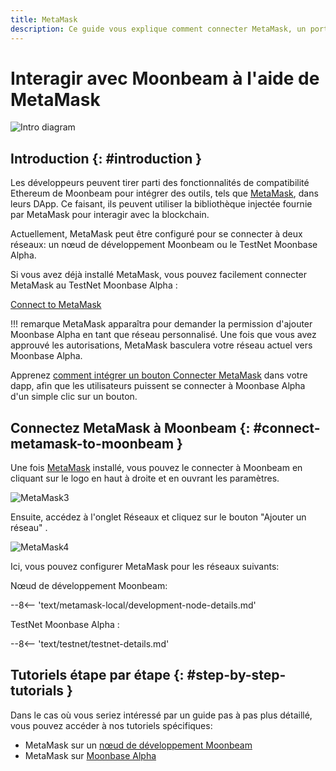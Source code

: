 ```yaml
---
title: MetaMask
description: Ce guide vous explique comment connecter MetaMask, un portefeuille Ethereum basé sur un navigateur, à Moonbeam.
---
```


# Interagir avec Moonbeam à l'aide de MetaMask

![Intro diagram](/images/tokens/connect/metamask/metamask-banner.png)

## Introduction {: #introduction } 

Les développeurs peuvent tirer parti des fonctionnalités de compatibilité Ethereum de Moonbeam pour intégrer des outils, tels que [MetaMask](https://metamask.io/), dans leurs DApp. Ce faisant, ils peuvent utiliser la bibliothèque injectée fournie par MetaMask pour interagir avec la blockchain.

Actuellement, MetaMask peut être configuré pour se connecter à deux réseaux: un nœud de développement Moonbeam ou le TestNet Moonbase Alpha.

Si vous avez déjà installé MetaMask, vous pouvez facilement connecter MetaMask au TestNet Moonbase Alpha :

<div class="button-wrapper">
    <a href="#" class="md-button connectMetaMask" value="moonbase">Connect to MetaMask</a>
</div>

!!! remarque
    MetaMask apparaîtra pour demander la permission d'ajouter Moonbase Alpha en tant que réseau personnalisé. Une fois que vous avez approuvé les autorisations, MetaMask basculera votre réseau actuel vers Moonbase Alpha.

Apprenez [comment intégrer un bouton Connecter MetaMask](#integrate-metamask-into-a-dapp) dans votre dapp, afin que les utilisateurs puissent se connecter à Moonbase Alpha d'un simple clic sur un bouton.

## Connectez MetaMask à Moonbeam {: #connect-metamask-to-moonbeam } 

Une fois [MetaMask](https://metamask.io/) installé, vous pouvez le connecter à Moonbeam en cliquant sur le logo en haut à droite et en ouvrant les paramètres.

![MetaMask3](/images/tokens/connect/metamask/metamask-6.png)

Ensuite, accédez à l'onglet Réseaux et cliquez sur le bouton "Ajouter un réseau" .

![MetaMask4](/images/tokens/connect/metamask/metamask-7.png)

Ici, vous pouvez configurer MetaMask pour les réseaux suivants:

Nœud de développement Moonbeam:

--8<-- 'text/metamask-local/development-node-details.md'

TestNet Moonbase Alpha :

--8<-- 'text/testnet/testnet-details.md'

## Tutoriels étape par étape {: #step-by-step-tutorials } 

Dans le cas où vous seriez intéressé par un guide pas à pas plus détaillé, vous pouvez accéder à nos tutoriels spécifiques:

 - MetaMask sur un [nœud de développement Moonbeam](/getting-started/local-node/using-metamask/)
 - MetaMask sur [Moonbase Alpha](/getting-started/testnet/metamask/)
